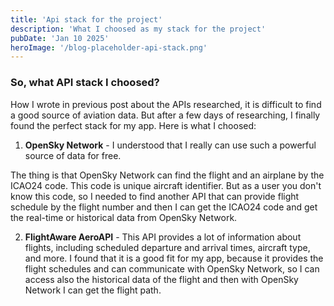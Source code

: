 ```yaml
---
title: 'Api stack for the project'
description: 'What I choosed as my stack for the project'
pubDate: 'Jan 10 2025'
heroImage: '/blog-placeholder-api-stack.png'
---
```


### So, what API stack I choosed?

How I wrote in previous post about the APIs researched, it is difficult to find a good source of aviation data. But after a few days of researching, I finally found the perfect stack for my app. Here is what I choosed:

1. **OpenSky Network** - I understood that I really can use such a powerful source of data for free.

The thing is that OpenSky Network can find the flight and an airplane by the ICAO24 code. This code is unique aircraft identifier. But as a user you don't know this code, so I needed to find another API that can provide flight schedule by the flight number and then I can get the ICAO24 code and get the real-time or historical data from OpenSky Network.

2. **FlightAware AeroAPI** - This API provides a lot of information about flights, including scheduled departure and arrival times, aircraft type, and more. I found that it is a good fit for my app, because it provides the flight schedules and can communicate with OpenSky Network, so I can access also the historical data of the flight and then with OpenSky Network I can get the flight path.

